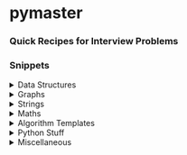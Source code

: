 # pymaster
### Quick Recipes for Interview Problems


### Snippets
<details>
  <summary>Data Structures</summary>

  - [Array: Flattening](https://github.com/hariharanragothaman/pymaster/blob/master/datastructures/arrays/flatten.py)
  - [Array: Consecutive Combo](https://github.com/hariharanragothaman/pymaster/blob/master/datastructures/arrays/consecutive_combos.py)
  - [Array: Continuous Subsegment Counts](https://github.com/hariharanragothaman/pymaster/blob/master/datastructures/arrays/find_continuous_subsegment_counts.py)
  - [Binary Tree: Basics & Traversals](https://github.com/hariharanragothaman/pymaster/blob/master/datastructures/trees/binary/binary_tree_basics_traversals.py)
  - [Binary Tree: Check if Left and Right subtrees are Mirror Images / Symmetric](https://github.com/hariharanragothaman/pymaster/blob/master/datastructures/trees/binary/check_symmetric.py)
  - [Binary Tree: LCA (Basic Recursion)](https://github.com/hariharanragothaman/pymaster/blob/master/datastructures/trees/binary/lca_recursion.py)
  - [Hashmap: Merging Hashmaps](https://github.com/hariharanragothaman/pymaster/blob/master/datastructures/hashmap/merging_two_hashmaps.py)
  - [Hashmap: Sort](https://github.com/hariharanragothaman/pymaster/blob/master/datastructures/hashmap/sort_hashmap.py)
  - [Hashmap: Tuple to Hashmap](https://github.com/hariharanragothaman/pymaster/blob/master/datastructures/hashmap/tuple_to_hashmap.py)
  - [Hashmap: Generic Stuff](https://github.com/hariharanragothaman/pymaster/blob/master/datastructures/hashmap/hashmap.py)
  - [LinkedList: SLL](https://github.com/hariharanragothaman/pymaster/blob/master/datastructures/linkedlist/linkedlist.py)
  - [Range Query: Basics, Prefix Sum, Sparse Table](https://github.com/hariharanragothaman/pymaster/blob/master/datastructures/rangeQuery/basics_range_query.py)
  - [Range Query (Min/Max)](https://github.com/hariharanragothaman/pymaster/blob/master/datastructures/rangeQuery/range_min_max_query.py)
  - [Range Query: FenwickTree (Sum)](https://github.com/hariharanragothaman/pymaster/blob/master/datastructures/rangeQuery/fenwick_get_sum.py)
  - [Range Query: Segment Tree (Min/Max)](https://github.com/hariharanragothaman/pymaster/blob/master/datastructures/rangeQuery/segment_tree_min_max.py)
  - [Trie: Template1](https://github.com/hariharanragothaman/pymaster/blob/master/datastructures/trie/trie.py)
  - [Trie: Template2](https://github.com/hariharanragothaman/pymaster/blob/master/datastructures/trie/trie2.py)
</details>

<details>
  <summary>Graphs</summary>

  - [Check Bi-Partite](https://github.com/hariharanragothaman/pymaster/blob/master/graphs/check_bipartite.py)
  - [Check if Cycle Exists](https://github.com/hariharanragothaman/pymaster/blob/master/graphs/check_cycle.py)
  - [Check Cycle without recursion - Brent's Algorithm](https://github.com/hariharanragothaman/pymaster/blob/master/graphs/check_cycle_without_recursion.py)
  - [Check if we can visit all nodes (DFS)](https://github.com/hariharanragothaman/pymaster/blob/master/graphs/check_if_we_can_visit_all_nodes.py)
  - [Count number of connected components in an undirected graph](https://github.com/hariharanragothaman/pymaster/blob/master/graphs/find_number_of_connected_components_in_undirected_graph.py)
  - [Djikstra (Using Heap)](https://github.com/hariharanragothaman/pymaster/blob/master/graphs/djikstra.py)
  - [Find Shortest Path from Source to Target](https://github.com/hariharanragothaman/pymaster/blob/master/graphs/find_shortest_path_from_source_to_target.py)
  - [Find Path b/w Source & Target - Single Parent](https://github.com/hariharanragothaman/pymaster/blob/master/graphs/find_path_between_two_vertices_single_parent.py)
  - [Find minimum vertices to reach all nodes](https://github.com/hariharanragothaman/pymaster/blob/master/graphs/minimum_vertices_to_reach_all_nodes_dag.py)
  - [Topological Sort](https://github.com/hariharanragothaman/pymaster/blob/master/graphs/topological_sort.py)
  - [BFS & DFS](https://github.com/hariharanragothaman/pymaster/blob/master/graphs/graph_recipes_bfs_dfs.py)
</details>

<details>
  <summary>Strings</summary>

  - [Check for palindrome without reverse](https://github.com/hariharanragothaman/pymaster/blob/master/strings/check_palindrome.py)
  - [Check if s is subsequence of t](https://github.com/hariharanragothaman/pymaster/blob/master/strings/is_subsequence.py)
  - [Generate all substrings O(n^2)](https://github.com/hariharanragothaman/pymaster/blob/master/strings/generate_all_substrings.py)
  - [Hashing (Rolling Hash)](https://github.com/hariharanragothaman/pymaster/blob/master/strings/hashing.py)
  - [KMP](https://github.com/hariharanragothaman/pymaster/blob/master/strings/kmp.py)
  - [Longest Common Substring (LCS)](https://github.com/hariharanragothaman/pymaster/blob/master/strings/longest_common_substring.py)
  - [Longest Increasing Subsequence (LIS)](https://github.com/hariharanragothaman/pymaster/blob/master/strings/longest_increasing_subsequence.py)
  - [Rabin Karp](https://github.com/hariharanragothaman/pymaster/blob/master/strings/rabin_karp.py)
  - [Rolling Hash - Find duplicates in a list of strings](https://github.com/hariharanragothaman/pymaster/blob/master/strings/hashing_find_duplicates_in_an_array_of_strings.py)
  - [Rolling Hash - Count distinct substrings in a string](https://github.com/hariharanragothaman/pymaster/blob/master/strings/hashing_count_distinct_substrings.py)
</details>

<details>
  <summary>Maths</summary>

  - [Prime Check](https://github.com/hariharanragothaman/pymaster/blob/master/maths/check_prime.py)
  - [Get Factors](https://github.com/hariharanragothaman/pymaster/blob/master/maths/factors.py)
  - [Bitwise Tricks](https://github.com/hariharanragothaman/pymaster/blob/master/maths/generic_math_tricks.py)
  - [Reverse Integer](https://github.com/hariharanragothaman/pymaster/blob/master/maths/reverse_integer.py)
  - [GCD & LCM](https://github.com/hariharanragothaman/pymaster/blob/master/maths/gcd_lcm.py)
  - [2D Matrices Tricks](https://github.com/hariharanragothaman/pymaster/blob/master/maths/matrices_tricks.py)
  - [Combinatorics](https://github.com/hariharanragothaman/pymaster/blob/master/maths/combinatorics.py)
</details>

<details>
  <summary>Algorithm Templates</summary>

  - [Binary Search](https://github.com/hariharanragothaman/pymaster/blob/master/algorithms/binarysearch/binary_search.py)
</details>

<details>
  <summary>Python Stuff</summary>

  - [Decorators Basics](https://github.com/hariharanragothaman/pymaster/blob/master/pyfundae/decorators_funda.py)
  - [Itertools - Useful tricks](https://github.com/hariharanragothaman/pymaster/blob/master/pyfundae/itertools/iter_intro.py)
</details>

<details>
  <summary>Miscellaneous</summary>

  - [FastIO](https://github.com/hariharanragothaman/pymaster/blob/master/misc/FastIO.py)
  - [Get Stack Depth](https://github.com/hariharanragothaman/pymaster/blob/master/misc/get_stack_depth.py)
  - [Increase Recursion Limit](https://github.com/hariharanragothaman/pymaster/blob/master/misc/increase_recursion_limit.py)
</details>
